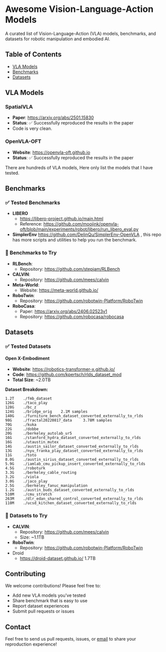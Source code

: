 # Awesome Vision-Language-Action Models

A curated list of Vision-Language-Action (VLA) models, benchmarks, and datasets for robotic manipulation and embodied AI.

## Table of Contents
- [VLA Models](#vla-models)
- [Benchmarks](#benchmarks)
- [Datasets](#datasets)

## VLA Models

### SpatialVLA
- **Paper**: https://arxiv.org/abs/2501.15830
- **Status**: ✅ Successfully reproduced the results in the paper
- Code is very clean.

### OpenVLA-OFT
- **Website**: https://openvla-oft.github.io
- **Status**: ✅ Successfully reproduced the results in the paper

There are hundreds of VLA models, Here only list the models that I have tested. 

## Benchmarks

### ✅ Tested Benchmarks
- **LIBERO**
  - https://libero-project.github.io/main.html
  - Reference: https://github.com/moojink/openvla-oft/blob/main/experiments/robot/libero/run_libero_eval.py
- **SimplerEnv**   https://github.com/DelinQu/SimplerEnv-OpenVLA , this repo has more scripts and utilities to help you run the benchmark.

### 🔄 Benchmarks to Try
- **RLBench**: 
  - Repository: https://github.com/stepjam/RLBench
- **CALVIN**: 
  - Repository: https://github.com/mees/calvin
- **Meta-World**: 
  - Website: https://meta-world.github.io/
- **RoboTwin**: 
  - Repository: https://github.com/robotwin-Platform/RoboTwin
- **RoboCasa**: 
  - Paper: https://arxiv.org/abs/2406.02523v1
  - Repository: https://github.com/robocasa/robocasa

## Datasets

### ✅ Tested Datasets

#### Open X-Embodiment
- **Website**: https://robotics-transformer-x.github.io/
- **Code**: https://github.com/kpertsch/rlds_dataset_mod
- **Total Size**: ~2.0TB

**Dataset Breakdown:**
```
1.2T    ./fmb_dataset
126G    ./taco_play
128G    ./bc_z
124G    ./bridge_orig    2.1M samples
140G    ./furniture_bench_dataset_converted_externally_to_rlds
98G     ./fractal20220817_data     3.78M samples
70G     ./kuka
22G     ./dobbe
20G     ./berkeley_autolab_ur5
16G     ./stanford_hydra_dataset_converted_externally_to_rlds
16G     ./utaustin_mutex
14G     ./austin_sailor_dataset_converted_externally_to_rlds
13G     ./nyu_franka_play_dataset_converted_externally_to_rlds
11G     ./toto
8.0G    ./austin_sirius_dataset_converted_externally_to_rlds
5.9G    ./iamlab_cmu_pickup_insert_converted_externally_to_rlds
4.5G    ./roboturk
3.3G    ./berkeley_cable_routing
3.2G    ./viola
3.0G    ./jaco_play
2.5G    ./berkeley_fanuc_manipulation
1.2G    ./austin_buds_dataset_converted_externally_to_rlds
510M    ./cmu_stretch
263M    ./dlr_edan_shared_control_converted_externally_to_rlds
110M    ./ucsd_kitchen_dataset_converted_externally_to_rlds
```

### 🔄 Datasets to Try
- **CALVIN**: 
  - Repository: https://github.com/mees/calvin
  - Size: ~1.1TB
- **RoboTwin**: 
  - Repository: https://github.com/robotwin-Platform/RoboTwin
- Droid
  - https://droid-dataset.github.io/   1.7TB

## Contributing

We welcome contributions! Please feel free to:
- Add new VLA models you've tested
- Share benchmark that is easy to use
- Report dataset experiences
- Submit pull requests or issues

## Contact

Feel free to send us pull requests, issues, or [email](mailto:1263810658@qq.com) to share your reproduction experience!
